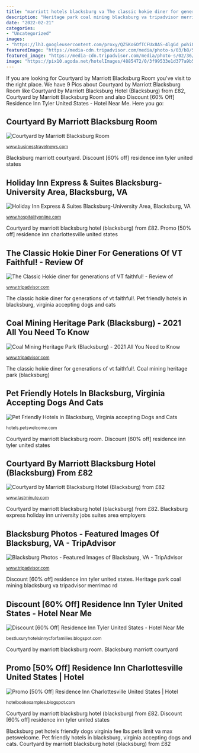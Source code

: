 ```yaml
---
title: "marriott hotels blacksburg va The classic hokie diner for generations of vt faithful!"
description: "Heritage park coal mining blacksburg va tripadvisor merrimac rd"
date: "2022-02-21"
categories:
- "Uncategorized"
images:
- "https://lh3.googleusercontent.com/proxy/QZSKo6OfTCFUx8AS-4lgGd_pohiQVzHvWOUuFSh7Pp8nQEreu4AeFcnOxAgXlivxiIr1BFndh6enZbYoBMapJS1KXCCYJ9YwRC3o0UoOEYxE4nE2RdphvGzluAtS10OSQQ=w1200-h630-p-k-no-nu"
featuredImage: "https://media-cdn.tripadvisor.com/media/photo-s/03/b8/5a/73/getlstd-property-photo.jpg"
featured_image: "https://media-cdn.tripadvisor.com/media/photo-s/02/36/c2/da/mike-s-grill.jpg"
image: "https://pix10.agoda.net/hotelImages/4885472/0/3f99533e1d377a9b508c0f69f08dd866.jpg?s=1024x768"
---
```


If you are looking for Courtyard by Marriott Blacksburg Room you've visit to the right place. We have 9 Pics about Courtyard by Marriott Blacksburg Room like Courtyard by Marriott Blacksburg Hotel (Blacksburg) from £82, Courtyard by Marriott Blacksburg Room and also Discount [60% Off] Residence Inn Tyler United States - Hotel Near Me. Here you go:

## Courtyard By Marriott Blacksburg Room

![Courtyard by Marriott Blacksburg Room](https://ik.imagekit.io/3vlqs5axxjf/external/tr:w-750,h-420,fo-auto/http://www.cfmedia.vfmleonardo.com/imageRepo/6/0/96/724/305/roabl-guestroom-0038-hor-clsc_O.jpg "Blacksburg express holiday inn university jobs suites area employers")

<small>www.businesstravelnews.com</small>

Blacksburg marriott courtyard. Discount [60% off] residence inn tyler united states

## Holiday Inn Express &amp; Suites Blacksburg-University Area, Blacksburg, VA

![Holiday Inn Express &amp; Suites Blacksburg-University Area, Blacksburg, VA](https://assets.hospitalityonline.com/photos/employers/271540/670236_l.jpg "Heritage park coal mining blacksburg va tripadvisor merrimac rd")

<small>www.hospitalityonline.com</small>

Courtyard by marriott blacksburg hotel (blacksburg) from £82. Promo [50% off] residence inn charlottesville united states

## The Classic Hokie Diner For Generations Of VT Faithful! - Review Of

![The Classic Hokie diner for generations of VT faithful! - Review of](https://media-cdn.tripadvisor.com/media/photo-s/02/36/c2/da/mike-s-grill.jpg "Blacksburg pet hotels friendly dogs virginia fee lbs pets limit va max petswelcome")

<small>www.tripadvisor.com</small>

The classic hokie diner for generations of vt faithful!. Pet friendly hotels in blacksburg, virginia accepting dogs and cats

## Coal Mining Heritage Park (Blacksburg) - 2021 All You Need To Know

![Coal Mining Heritage Park (Blacksburg) - 2021 All You Need to Know](https://media-cdn.tripadvisor.com/media/photo-s/03/b8/5a/73/getlstd-property-photo.jpg "Courtyard by marriott blacksburg room")

<small>www.tripadvisor.com</small>

The classic hokie diner for generations of vt faithful!. Coal mining heritage park (blacksburg)

## Pet Friendly Hotels In Blacksburg, Virginia Accepting Dogs And Cats

![Pet Friendly Hotels in Blacksburg, Virginia accepting Dogs and Cats](https://hotels.petswelcome.com/storage/lodgings/property_images/162835/3894873_M.jpg "Discount [60% off] residence inn tyler united states")

<small>hotels.petswelcome.com</small>

Courtyard by marriott blacksburg room. Discount [60% off] residence inn tyler united states

## Courtyard By Marriott Blacksburg Hotel (Blacksburg) From £82

![Courtyard by Marriott Blacksburg Hotel (Blacksburg) from £82](https://res.cloudinary.com/lastminute/image/upload/c_scale,w_630/q_auto/v1537154242/orcoteon0ucunwv48o0t.jpg "Promo [50% off] residence inn charlottesville united states")

<small>www.lastminute.com</small>

Courtyard by marriott blacksburg hotel (blacksburg) from £82. Blacksburg express holiday inn university jobs suites area employers

## Blacksburg Photos - Featured Images Of Blacksburg, VA - TripAdvisor

![Blacksburg Photos - Featured Images of Blacksburg, VA - TripAdvisor](http://media-cdn.tripadvisor.com/media/photo-s/06/31/1f/fe/flight.jpg "Blacksburg express holiday inn university jobs suites area employers")

<small>www.tripadvisor.com</small>

Discount [60% off] residence inn tyler united states. Heritage park coal mining blacksburg va tripadvisor merrimac rd

## Discount [60% Off] Residence Inn Tyler United States - Hotel Near Me

![Discount [60% Off] Residence Inn Tyler United States - Hotel Near Me](https://lh3.googleusercontent.com/proxy/QZSKo6OfTCFUx8AS-4lgGd_pohiQVzHvWOUuFSh7Pp8nQEreu4AeFcnOxAgXlivxiIr1BFndh6enZbYoBMapJS1KXCCYJ9YwRC3o0UoOEYxE4nE2RdphvGzluAtS10OSQQ=w1200-h630-p-k-no-nu "Courtyard by marriott blacksburg room")

<small>bestluxuryhotelsinnycforfamilies.blogspot.com</small>

Courtyard by marriott blacksburg room. Blacksburg marriott courtyard

## Promo [50% Off] Residence Inn Charlottesville United States | Hotel

![Promo [50% Off] Residence Inn Charlottesville United States | Hotel](https://pix10.agoda.net/hotelImages/4885472/0/3f99533e1d377a9b508c0f69f08dd866.jpg?s=1024x768 "Blacksburg marriott courtyard")

<small>hotelbookexamples.blogspot.com</small>

Courtyard by marriott blacksburg hotel (blacksburg) from £82. Discount [60% off] residence inn tyler united states

Blacksburg pet hotels friendly dogs virginia fee lbs pets limit va max petswelcome. Pet friendly hotels in blacksburg, virginia accepting dogs and cats. Courtyard by marriott blacksburg hotel (blacksburg) from £82
